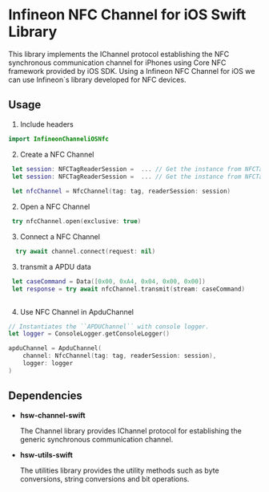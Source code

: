 <!--
SPDX-FileCopyrightText: 2024 Infineon Technologies AG
SPDX-License-Identifier: MIT
-->

# Infineon NFC Channel for iOS Swift Library

This library implements the IChannel protocol establishing the NFC synchronous communication channel for iPhones using Core NFC framework provided by iOS SDK. Using a Infineon NFC Channel for iOS we can use Infineon`s library developed for NFC devices.

## Usage

1. Include headers

```swift
import InfineonChanneliOSNfc
```

2. Create a NFC Channel

```swift
 let session: NFCTagReaderSession =  ... // Get the instance from NFCTagReaderSessionDelegate
 let session: NFCTagReaderSession =  ... // Get the instance from NFCTagReaderSessionDelegate
 
 let nfcChannel = NfcChannel(tag: tag, readerSession: session)
``` 
  
2. Open a NFC Channel

```swift
 try nfcChannel.open(exclusive: true)
```
3. Connect a NFC Channel

```swift
  try await channel.connect(request: nil)
```

3. transmit a APDU data

```swift
 let caseCommand = Data([0x00, 0xA4, 0x04, 0x00, 0x00])
 let response = try await nfcChannel.transmit(stream: caseCommand)
     
```    
     
     
4. Use NFC Channel in ApduChannel
```swift
// Instantiates the ``APDUChannel`` with console logger.
let logger = ConsoleLogger.getConsoleLogger()

apduChannel = ApduChannel(
    channel: NfcChannel(tag: tag, readerSession: session),
    logger: logger
)

 ```
 
## Dependencies
* **hsw-channel-swift**

    The Channel library provides IChannel protocol for establishing the generic synchronous communication channel.
    
* **hsw-utils-swift**

    The utilities library provides the utility methods such as byte conversions, string conversions and bit operations. 


